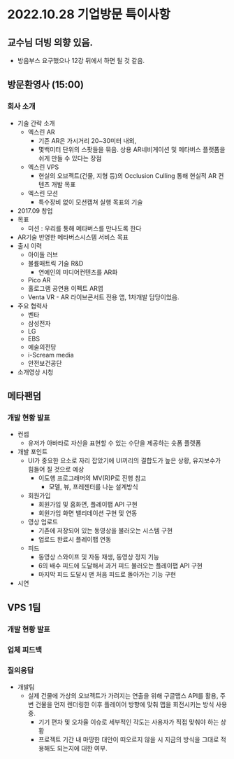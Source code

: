 # 2022.10.28 기업방문 특이사항

## 교수님 더빙 의향 있음.
- 방음부스 요구했으나 12강 뒤에서 하면 될 것 같음.

## 방문환영사 (15:00)

### 회사 소개
- 기술 간략 소개
  - 엑스린 AR
    - 기존 AR은 가시거리 20~30미터 내외,
    - 몇백미터 단위의 스팟들을 묶음. 상용 AR네비게이션 및 메타버스 플랫폼을 쉬게 만들 수 있다는 장점
  - 엑스린 VPS
    - 현실의 오브젝트(건물, 지형 등)의 Occlusion Culling 통해 현실적 AR 컨텐츠 개발 목표
  - 엑스린 모션
    - 특수장비 없이 모션캡쳐 실행 목표의 기술
- 2017.09 창업
- 목표
  - 미션 : 우리를 통해 메타버스를 만나도록 한다
- AR기술 반영한 메타버스시스템 서비스 목표
- 출시 이력
  - 아이돌 러브
  - 볼륨매트릭 기술 R&D
    - 연예인의 미디어컨텐츠를 AR화
  - Pico AR
  - 홀로그램 공연용 이펙트 AR앱
  - Venta VR - AR 라이브콘서트 전용 앱, 1차개발 담당이었음.
- 주요 협력사
  - 벤타
  - 삼성전자
  - LG
  - EBS
  - 예술의전당
  - i-Scream media
  - 안전보건공단
- 소개영상 시청

## 메타팬덤

### 개발 현황 발표
- 컨셉
  - 유저가 아바타로 자신을 표현할 수 있는 수단을 제공하는 숏폼 플랫폼
- 개발 포인트
  - UI가 중요한 요소로 자리 잡았기에 UI끼리의 결합도가 높은 상황, 유지보수가 힘들어 질 것으로 예상
    - 이도행 프로그래머의 MV(R)P로 진행 참고
      - 모델, 뷰, 프레젠터를 나눈 설계방식
  - 회원가입
    - 회원가입 및 홈화면, 플레이팹 API 구현
    - 회원가입 화면 밸리데이션 구현 및 연동
  - 영상 업로드
    - 기존에 저장되어 있는 동영상을 불러오는 시스템 구현
    - 업로드 완료시 플레이팹 연동
  - 피드
    - 동영상 스와이프 및 자동 재생, 동영상 정지 기능
    - 6의 배수 피드에 도달해서 과거 피드 불러오는 플레이팹 API 구현
    - 마지막 피드 도달시 맨 처음 피드로 돌아가는 기능 구현
- 시연

## VPS 1팀

### 개발 현황 발표


### 업체 피드백




### 질의응답
- 개발팀
  - 실제 건물에 가상의 오브젝트가 가려지는 연출을 위해 구글맵스 API를 활용, 주변 건물을 먼저 렌더링한 이후 플레이어 방향에 맞춰 맵을 회전시키는 방식 사용중.
    - 기기 편차 및 오차율 이슈로 세부적인 각도는 사용자가 직접 맞춰야 하는 상황
    - 프로젝트 기간 내 마땅한 대안이 떠오르지 않을 시 지금의 방식을 그대로 적용해도 되는지에 대한 여부.

















